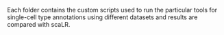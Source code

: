 Each folder contains the custom scripts used to run the particular tools for single-cell type annotations using different datasets and results are compared with scaLR.  
